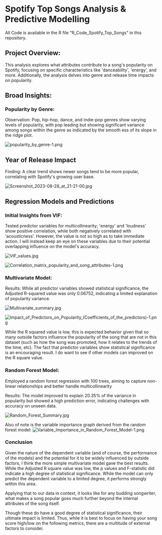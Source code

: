 

# Spotify Top Songs Analysis & Predictive Modelling

All Code is available in the R file "R_Code_Spotify_Top_Songs" in this repository.

## Project Overview:

This analysis explores what attributes contribute to a song's popularity on Spotify, focusing on specific characteristics like 'danceability', 'energy', and more. Additionally, the analysis delves into genre and release time impacts on popularity.



## Broad Insights:

### Popularity by Genre:

Observation: Pop, hip-hop, dance, and indie-pop genres show varying levels of popularity, with pop leading but showing significant variance among songs within the genre as indicated by the smooth ess of its slope in the ridge plot.

![popularity_by_genre-1.png](./images/popularity_by_genre-1.png)

## Year of Release Impact
Finding: A clear trend shows newer songs tend to be more popular, correlating with Spotify's growing user base. 

![Screenshot_2023-08-28_at_21-21-00.jpg](./images/Screenshot_2023-08-28_at_21-21-00.jpg)


## Regression Models and Predictions

### Initial Insights from VIF:

Tested predictor variables for multicollinearity; 'energy' and 'loudness' show positive correlation, while both negatively correlated with 'acousticness'. However, the value is not so high as to take immediate action. I will instead keep an eye on these variables due to their potential overlapping influence on the model's accuracy.


![VIF_values.jpg](./images/VIF_values.jpg)


![Correlation_matrix_popularity_and_song_attributes-1.png](./images/Correlation_matrix_popularity_and_song_attributes-1.png)


### Multivariate Model:

Results: While all predictor variables showed statistical significance, the Adjusted R-squared value was only 0.06752, indicating a limited explanation of popularity variance.

![Multivariate_summary.jpg](./images/Multivariate_summary.jpg)

![Impact_of_Predictors_on_Popularity_(Coefficients_of_the_predictors)-1.png](./images/Impact_of_Predictors_on_Popularity_(Coefficients_of_the_predictors)-1.png)

While the R squared value is low, this is expected behavior given that so many outside factors influence the popularity of the song that are not in this dataset (such as how the song was promoted, how it relates to the trends of the time, etc). The fact that predictor variables show statistical significance is an encouraging result. I do want to see if other models can improved on the R square value.



### Random Forest Model:

Employed a random forest regression with 100 trees, aiming to capture non-linear relationships and better handle multicollinearity

Results:
The model improved to explain 20.35% of the variance in popularity but showed a high prediction error, indicating challenges with accuracy on unseen data.

![Random_Forest_Summary.jpg](./images/Random_Forest_Summary.jpg)

Also of note is the variable importance graph derived from the random forest model:
![Variable_Importance_in_Random_Forest_Model-1.png](./images/Variable_Importance_in_Random_Forest_Model-1.png)


### Conclusion

Given the nature of the dependent variable (and of course, the performance of the models) and the potential for it to be widely influenced by outside factors, I think the more simple multivariate model gave the best results. While the Adjusted R square value was low, the p values and F-statistic did indicate a high degree of statistical significance. While the model can only predict the dependent variable to a limited degree, it performs strongly within this area. 

Applying that to our data in context, it looks like for any budding songwriter, what makes a song popular goes much further beyond the internal attributes of the song itself. 

Though these do have a good degree of statistical significance, their ultimate impact is limited. Thus, while it is best to focus on having your song score high/low on the following metrics, there are a multitude of external factors to consider.












